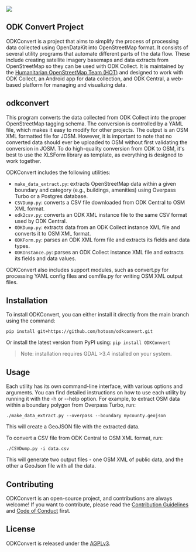 ![](images/hot_logo.png)

## ODK Convert Project
ODKConvert is a project that aims to simplify the process of processing data collected using OpenDataKit into OpenStreetMap format. It consists of several utility programs that automate different parts of the data flow. These include creating satellite imagery basemaps and data extracts from OpenStreetMap so they can be used with ODK Collect. It is maintained by the [Humanitarian OpenStreetMap Team (HOT)](https://www.hotosm.org/) and designed to work with ODK Collect, an Android app for data collection, and ODK Central, a web-based platform for managing and visualizing data.

## odkconvert
This program converts the data collected from ODK Collect into the proper OpenStreetMap tagging schema. The conversion is controlled by a YAML file, which makes it easy to modify for other projects. The output is an OSM XML formatted file for JOSM. However, it is important to note that no converted data should ever be uploaded to OSM without first validating the conversion in JOSM. To do high-quality conversion from ODK to OSM, it's best to use the XLSForm library as template, as everything is designed to work together.

ODKConvert includes the following utilities:

- `make_data_extract.py`: extracts OpenStreetMap data within a given boundary and category (e.g., buildings, amenities) using Overpass Turbo or a Postgres database.
- `CSVDump.py`: converts a CSV file downloaded from ODK Central to OSM XML format.
- `odk2csv.py`: converts an ODK XML instance file to the same CSV format used by ODK Central.
- `ODKDump.py`: extracts data from an ODK Collect instance XML file and converts it to OSM XML format.
- `ODKForm.py`: parses an ODK XML form file and extracts its fields and data types.
- `ODKInstance.py`: parses an ODK Collect instance XML file and extracts its fields and data values.

ODKConvert also includes support modules, such as convert.py for processing YAML config files and osmfile.py for writing OSM XML output files.

## Installation
To install ODKConvert, you can either install it directly from the main branch using the command:

`pip install git+https://github.com/hotosm/odkconvert.git`

Or install the latest version from PyPI using: `pip install ODKConvert`

> Note: installation requires GDAL >3.4 installed on your system.
## Usage
Each utility has its own command-line interface, with various options and arguments. You can find detailed instructions on how to use each utility by running it with the -h or --help option.
For example, to extract OSM data within a boundary polygon from Overpass Turbo, run:

`./make_data_extract.py --overpass --boundary mycounty.geojson`

This will create a GeoJSON file with the extracted data.

To convert a CSV file from ODK Central to OSM XML format, run:

`./CSVDump.py -i data.csv`

This will generate two output files - one OSM XML of public data, and the other a GeoJson file with all the data.

## Contributing
ODKConvert is an open-source project, and contributions are always welcome! If you want to contribute, please read the [Contribution Guidelines](../CONTRIBUTING.md) and [Code of Conduct](../CODE_OF_CONDUCT.md) first.

## License
ODKConvert is released under the [AGPLv3](https://www.gnu.org/licenses/agpl-3.0.en.html).